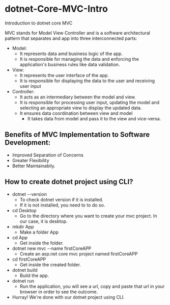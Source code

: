 # dotnet-Core-MVC-Intro
Introduction to dotnet core MVC

MVC stands for Model View Controller and is a software architectural pattern that separates and app into three interconnected parts:

- Model:
  - It represents data amd business logic of the app.
  - It is responsible for managing the data and enforcing the application's business rules like data validation.
- View: 
  - It represents the user interface of the app.
  - It is responsible for displaying the data to the user and receiving user input
- Controller:
  - It acts as an intermediary between the model and view.
  - It is responsible for processing user input, updating the model and selecting an appropriate view to display the updated data.
  - It ensures data coordination between view and model
    - It takes data from model and pass it to the view and vice-versa.
  
## Benefits of MVC Implementation to Software Development:
- Improved Separation of Concerns
- Greater Flexibility
- Better Maintainabily.

## How to create dotnet project using CLI?
- dotnet --version
  - To check dotnet version if it is installed.
  - If it is not installed, you need to to do so.
- cd Desktop
  - Go to the directory where you want to create your mvc project. In our case, it is desktop.
- mkdir App
  - Make a folder App
- cd App
  - Get inside the folder.
- dotnet new mvc --name firstCoreAPP
  - Create an asp.net core mvc project named firstCoreAPP
- cd firstCoreAPP
  - Get inside the created folder.
- dotnet build
  - Build the app.
- dotnet run
  - Run the application, you will see a url, copy and paste that url in your browser in order to see the outcome.
- Hurray! We're done with our dotnet project using CLI.

